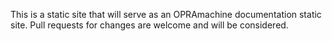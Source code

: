 This is a static site that will serve as an OPRAmachine documentation static site.
Pull requests for changes are welcome and will be considered.

